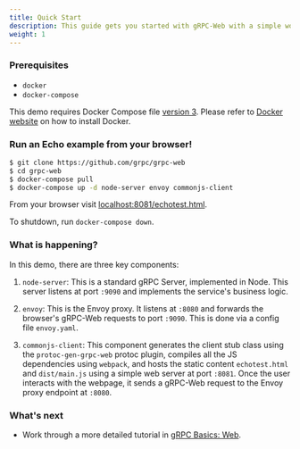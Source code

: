 ```yaml
---
title: Quick Start
description: This guide gets you started with gRPC-Web with a simple working example.
weight: 1
---
```



### Prerequisites

- `docker`
- `docker-compose`

This demo requires Docker Compose file
[version 3](https://docs.docker.com/compose/compose-file/). Please refer to
[Docker website](https://docs.docker.com/compose/install/#install-compose) on how to install Docker.

### Run an Echo example from your browser!

```sh
$ git clone https://github.com/grpc/grpc-web
$ cd grpc-web
$ docker-compose pull
$ docker-compose up -d node-server envoy commonjs-client
```

From your browser visit
[localhost:8081/echotest.html](http://localhost:8081/echotest.html).

To shutdown, run `docker-compose down`.


### What is happening?

In this demo, there are three key components:

 1. `node-server`: This is a standard gRPC Server, implemented in Node. This
    server listens at port `:9090` and implements the service's business logic.

 2. `envoy`: This is the Envoy proxy. It listens at `:8080` and forwards the
    browser's gRPC-Web requests to port `:9090`. This is done via a config file
    `envoy.yaml`.

 3. `commonjs-client`: This component generates the client stub class using the
    `protoc-gen-grpc-web` protoc plugin, compiles all the JS dependencies using
    `webpack`, and hosts the static content `echotest.html` and `dist/main.js`
    using a simple web server at port `:8081`. Once the user interacts with the
    webpage, it sends a gRPC-Web request to the Envoy proxy endpoint at `:8080`.


### What's next

- Work through a more detailed tutorial in [gRPC Basics: Web](/docs/tutorials/basic/web/).
